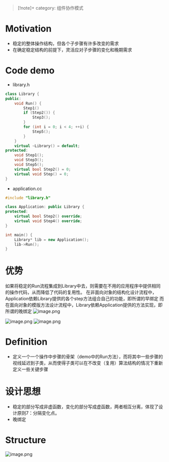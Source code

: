> [!note]+ category: 组件协作模式
# Motivation
* 稳定的整体操作结构，但各个子步骤有许多改变的需求
* 在确定稳定结构的前提下，灵活应对子步骤的变化和晚期需求
# Code demo
* library.h
```c++
class Library {
public:
    void Run() {
	    Step1()
	    if (Step2()) {
		    Step3();
	    }
		for (int i = 0; i < 4; ++i) {
			Step5();
		}
    }
	virtual ~Library() = default;
protected:
	void Step1();
	void Step3();
    void Step5();
	virtual bool Step2() = 0;
	virtual void Step() = 0;
}
```

* application.cc
```c++
#include "library.h"

class Application: public Library {
protected:
	virtual bool Step2() override;
	virtual void Step4() override;
}

int main() {
	Library* lib = new Application();
	lib->Run();
}
```

# 优势
如果将稳定的Run流程集成到Library中去，则需要在不用的应用程序中提供相同的操作代码，从而降低了代码的复用性。
在非面向对象的结构化设计流程中，Application依赖Library提供的各个step方法组合自己的功能，即所谓的早绑定
而在面向对象的模版方法设计流程中，Library依赖Application提供的方法实现，即所谓的晚绑定
![image.png](https://raw.githubusercontent.com/lj970926/image-hosting/master/images/20241230174911.png)

![image.png](https://raw.githubusercontent.com/lj970926/image-hosting/master/images/20241230175114.png)
![image.png](https://raw.githubusercontent.com/lj970926/image-hosting/master/images/20241230175232.png)
# Definition
* 定义一个一个操作中步骤的骨架（demo中的Run方法），而将其中一些步骤的视线延迟到子类，从而使得子类可以在不改变（复用）算法结构的情况下重新定义一些关键步骤

# 设计思想
* 稳定的部分写成非虚函数，变化的部分写成虚函数，两者相互分离，体现了设计原则7：分隔变化点。
* 晚绑定

# Structure
![image.png](https://raw.githubusercontent.com/lj970926/image-hosting/master/images/20241230180654.png)
